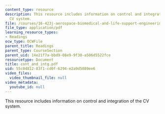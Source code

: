 ```yaml
---
content_type: resource
description: This resource includes information on control and integration of the
  CV system.
file: /courses/16-423j-aerospace-biomedical-and-life-support-engineering-spring-2006/55c0481283f1cd0f6294e2a9d5089ee6_cont_and_intg.pdf
file_type: application/pdf
learning_resource_types:
- Readings
ocw_type: OCWFile
parent_title: Readings
parent_type: CourseSection
parent_uid: 14e21f7a-bbd9-08e9-9f30-a506d5522fce
resourcetype: Document
title: cont_and_intg.pdf
uid: 55c04812-83f1-cd0f-6294-e2a9d5089ee6
video_files:
  video_thumbnail_file: null
video_metadata:
  youtube_id: null
---
```

This resource includes information on control and integration of the CV system.


